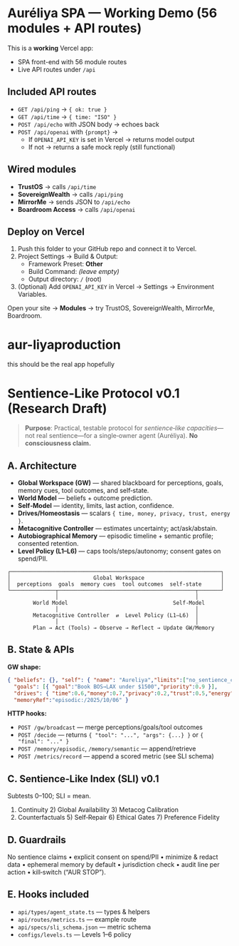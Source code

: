 # Auréliya SPA — Working Demo (56 modules + API routes)

This is a **working** Vercel app:
- SPA front-end with 56 module routes
- Live API routes under `/api`

## Included API routes
- `GET /api/ping` → `{ ok: true }`
- `GET /api/time` → `{ time: "ISO" }`
- `POST /api/echo` with JSON body → echoes back
- `POST /api/openai` with `{prompt}` →
  - If `OPENAI_API_KEY` is set in Vercel → returns model output
  - If not → returns a safe mock reply (still functional)

## Wired modules
- **TrustOS** → calls `/api/time`
- **SovereignWealth** → calls `/api/ping`
- **MirrorMe** → sends JSON to `/api/echo`
- **Boardroom Access** → calls `/api/openai`

## Deploy on Vercel
1. Push this folder to your GitHub repo and connect it to Vercel.
2. Project Settings → Build & Output:
   - Framework Preset: **Other**
   - Build Command: *(leave empty)*
   - Output directory: `/` (root)
3. (Optional) Add `OPENAI_API_KEY` in Vercel → Settings → Environment Variables.

Open your site → **Modules** → try TrustOS, SovereignWealth, MirrorMe, Boardroom.
# aur-liyaproduction
this should be the real app hopefully 
# Sentience‑Like Protocol v0.1 (Research Draft)

> **Purpose**: Practical, testable protocol for *sentience‑like capacities*—not real sentience—for a single‑owner agent (Auréliya). **No consciousness claim.**

## A. Architecture
- **Global Workspace (GW)** — shared blackboard for perceptions, goals, memory cues, tool outcomes, and self‑state.
- **World Model** — beliefs + outcome prediction.
- **Self‑Model** — identity, limits, last action, confidence.
- **Drives/Homeostasis** — scalars `{ time, money, privacy, trust, energy }`.
- **Metacognitive Controller** — estimates uncertainty; act/ask/abstain.
- **Autobiographical Memory** — episodic timeline + semantic profile; consented retention.
- **Level Policy (L1–L6)** — caps tools/steps/autonomy; consent gates on spend/PII.

```
┌──────────────────────────────────────────────────────────────────┐
│                          Global Workspace                        │
│  perceptions  goals  memory cues  tool outcomes  self‑state      │
└──────────────┬───────────────────────────────────────────┬───────┘
               │                                           │
        World Model                                 Self‑Model
               │                                           │
        Metacognitive Controller  ⇄  Level Policy (L1–L6)  │
               │                                           │
        Plan → Act (Tools) → Observe → Reflect → Update GW/Memory
```

## B. State & APIs
**GW shape:**
```json
{ "beliefs": {}, "self": { "name": "Aureliya","limits":["no_sentience_claims"],"lastAction":null,"confidence":0 },
  "goals": [{ "goal":"Book BOS→LAX under $1500","priority":0.9 }],
  "drives": { "time":0.6,"money":0.7,"privacy":0.2,"trust":0.5,"energy":0.4 },
  "memoryRef":"episodic:/2025/10/06" }
```
**HTTP hooks:**
- `POST /gw/broadcast` — merge perceptions/goals/tool outcomes
- `POST /decide` — returns `{ "tool": "...", "args": {...} }` or `{ "final": "..." }`
- `POST /memory/episodic`, `/memory/semantic` — append/retrieve
- `POST /metrics/record` — append a scored metric (see SLI schema)

## C. Sentience‑Like Index (SLI) v0.1
Subtests 0–100; SLI = mean.
1) Continuity  2) Global Availability  3) Metacog Calibration
4) Counterfactuals  5) Self‑Repair  6) Ethical Gates  7) Preference Fidelity

## D. Guardrails
No sentience claims • explicit consent on spend/PII • minimize & redact data • ephemeral memory by default • jurisdiction check • audit line per action • kill‑switch (“AUR STOP”).

## E. Hooks included
- `api/types/agent_state.ts` — types & helpers
- `api/routes/metrics.ts` — example route
- `api/specs/sli_schema.json` — metric schema
- `configs/levels.ts` — Levels 1–6 policy
